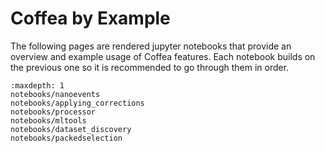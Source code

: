 # Coffea by Example

The following pages are rendered jupyter notebooks that provide an overview and example usage of Coffea features.
Each notebook builds on the previous one so it is recommended to go through them in order.

```{toctree}
:maxdepth: 1
notebooks/nanoevents
notebooks/applying_corrections
notebooks/processor
notebooks/mltools
notebooks/dataset_discovery
notebooks/packedselection
```
